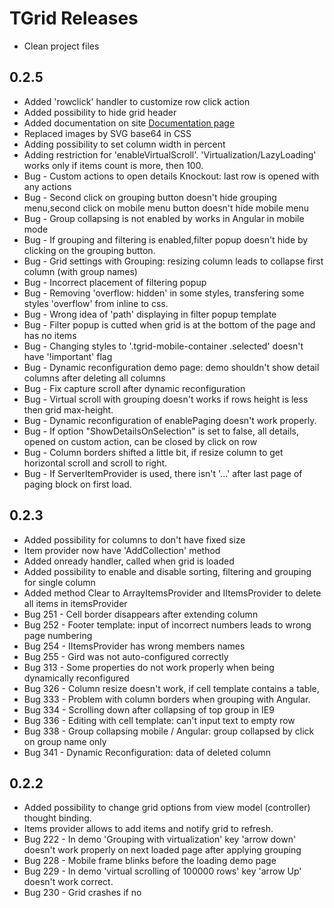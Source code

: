 ﻿# TGrid Releases
 * Clean project files
## 0.2.5
 * Added 'rowclick' handler to customize row click action
 * Added possibility to hide grid header
 * Added documentation on site [Documentation page](http://grid.tesseris.com/Home/Documentation)
 * Replaced images by SVG base64 in CSS
 * Adding possibility to set column width in percent
 * Adding restriction for 'enableVirtualScroll'. 'Virtualization/LazyLoading' works only if items count is more, then 100.
 * Bug - Custom actions to open details Knockout: last row is opened with any actions
 * Bug - Second click on grouping button doesn't hide grouping menu,second click on mobile menu button doesn't hide mobile menu
 * Bug - Group collapsing is not enabled by works in Angular in mobile mode
 * Bug - If grouping and filtering is enabled,filter popup doesn't hide by clicking on the grouping button.
 * Bug - Grid settings with Grouping: resizing column leads to collapse first column (with group names)
 * Bug - Incorrect placement of filtering popup
 * Bug - Removing 'overflow: hidden' in some styles, transfering some styles 'overflow' from inline to css.
 * Bug - Wrong idea of 'path' displaying in filter popup template
 * Bug - Filter popup is cutted when grid is at the bottom of the page and has no items
 * Bug - Changing styles to '.tgrid-mobile-container .selected' doesn't have '!important' flag
 * Bug - Dynamic reconfiguration demo page: demo shouldn't show detail columns after deleting all columns
 * Bug - Fix capture scroll after dynamic reconfiguration
 * Bug - Virtual scroll with grouping doesn't works if rows height is less then grid max-height.
 * Bug - Dynamic reconfiguration of enablePaging doesn't work properly.
 * Bug - If option "ShowDetailsOnSelection" is set to false, all details, opened on custom action, can be closed by click on row
 * Bug - Column borders shifted a little bit, if resize column to get horizontal scroll and scroll to right.
 * Bug - If ServerItemProvider is used, there isn't '...' after last page of paging block on first load.

## 0.2.3
 * Added possibility for columns to don't have fixed size
 * Item provider now have 'AddCollection' method
 * Added onready handler, called when grid is loaded
 * Added possibility to enable and disable sorting, filtering and grouping for single column
 * Added method Clear to ArrayItemsProvider and IItemsProvider to delete all items in itemsProvider
 * Bug 251 - Cell border disappears after extending column
 * Bug 252 - Footer template: input of incorrect numbers leads to wrong page numbering
 * Bug 254 - IItemsProvider has wrong members names
 * Bug 255 - Gird was not auto-configured correctly
 * Bug 313 - Some properties do not work properly when being dynamically reconfigured
 * Bug 326 - Column resize doesn't work, if cell template contains a table, 
 * Bug 333 - Problem with column borders when grouping with Angular.
 * Bug 334 - Scrolling down after collapsing of top group in IE9
 * Bug 336 - Editing with cell template: can't input text to empty row
 * Bug 338 - Group collapsing mobile / Angular: group collapsed by click on group name only
 * Bug 341 - Dynamic Reconfiguration: data of deleted column

## 0.2.2
 * Added possibility to change grid options from view model (controller) thought binding.
 * Items provider allows to add items and notify grid to refresh.
 * Bug 222 - In demo 'Grouping with virtualization' key 'arrow down' doesn't work properly on next loaded page after applying grouping
 * Bug 228 - Mobile frame blinks before the loading demo page
 * Bug 229 - In demo 'virtual scrolling of 100000 rows' key 'arrow Up' doesn't work correct.
 * Bug 230 - Grid crashes if no <script> tag is inside div with binding
 * Bug 231 - If provider is bound on ko.observable grid fails
 * Bug 241 - There shouldn't be jQuery in Options.ts
 * Bug 243 - IE Paging: not working scroller
 * Bug 248 - Demo 'Paging with 100000 rows'. Redundant  class 'desktop' is added, every time when I choose any page

## 0.2.1 
 * IE9 support added
 * Add keyboard support
 * Bugfixing

## 0.1.2
 * Minor bugfixing
 * Nuget package created

## 0.1
 * Initial release all major functions are suported
 
